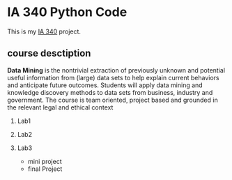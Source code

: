 # IA 340 Python Code

This is my [IA 340](https://catalog.jmu.edu/preview_course_nopop.php?catoid=50&coid=258336&print) project.

## course desctiption

**Data Mining** is the nontrivial extraction of previously unknown and potential useful information from (large) data sets to help explain current behaviors and anticipate future outcomes. Students will apply data mining and knowledge discovery methods to data sets from business, industry and government. The course is team oriented, project based and grounded in the relevant legal and ethical context

1. Lab1
2. Lab2
3. Lab3

   - mini project
   - final Project
  
     
